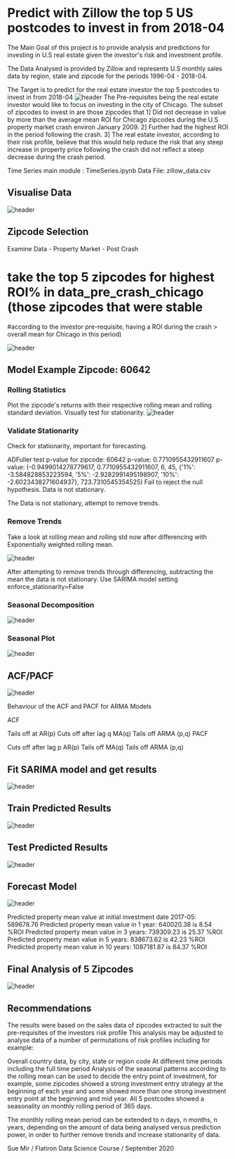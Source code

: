 # Predict with Zillow the top 5 US postcodes to invest in from 2018-04

The Main Goal of this project is to provide analysis and predictions for investing in U.S real estate given the investor's risk and investment profile.

The Data Analysed is provided by Zillow and represents U.S monthly sales data by region, state and zipcode for the periods 1996-04 - 2018-04.

The Target is to predict for the real estate investor the top 5 postcodes to invest in from 2018-04
![header](time-series/mod4_ts0.png)
The Pre-requisites being the real estate investor would like to focus on investing in the city of Chicago. The subset of zipcodes to invest in are those zipcodes that
1] Did not decrease in value by more than the average mean ROI for Chicago zipcodes during the U.S property market crash environ January 2009.
2] Further had the highest ROI in the period following the crash.
3] The real estate investor, according to their risk profile, believe that this would help reduce the risk that any steep increase in property price following the crash did not reflect a steep decrease during the crash period.

Time Series main module :  TimeSeries.ipynb
Data File:  zillow_data.csv

## Visualise Data
![header](time-series/mod4_ts3.png)

## Zipcode Selection
Examine Data - Property Market - Post Crash
# take the top 5 zipcodes for highest ROI% in data_pre_crash_chicago (those zipcodes that were stable
#according to the investor pre-requisite, having a ROI during the crash > overall mean for Chicago in this period)

![header](time-series/mod4_ts2.png)

## Model Example Zipcode: 60642

### Rolling Statistics
Plot the zipcode's returns with their respective rolling mean and rolling standard deviation.
Visually test for stationarity.
![header](time-series/mod4_ts11.png)

### Validate Stationarity
Check for stationarity, important for forecasting.

ADFuller test p-value for zipcode: 60642
p-value: 0.7710955432911607
p-value: (-0.9499014278779617, 0.7710955432911607, 6, 45, {'1%': -3.584828853223594, '5%': -2.9282991495198907, '10%': -2.6023438271604937}, 723.7310545354525)
Fail to reject the null hypothesis. Data is not stationary.

The Data is not stationary, attempt to remove trends.

### Remove Trends
Take a look at rolling mean and rolling std now after differencing with Exponentially weighted rolling mean.

![header](time-series/mod4_ts12.png)

After attempting to remove trends through differencing, subtracting the mean the data is not stationary. Use SARIMA model setting enforce_stationarity=False

### Seasonal Decomposition
![header](time-series/mod4_ts17.png)

### Seasonal Plot
![header](time-series/mod4_ts18.png)

## ACF/PACF
![header](time-series/mod4_ts12.png)

Behaviour of the ACF and PACF for ARMA Models

ACF

Tails off at AR(p)
Cuts off after lag q MA(q)
Tails off ARMA (p,q)
PACF

Cuts off after lag p AR(p)
Tails off MA(q)
Tails off ARMA (p,q)

## Fit SARIMA model and get results
![header](time-series/mod4_ts13.png)

## Train Predicted Results
![header](time-seriess/mod4_ts14.png)


## Test Predicted Results
![header](time-series/mod4_ts15.png)

## Forecast Model
![header](time-series/mod4_ts16.png)


Predicted property mean value at initial investment date 2017-05: 589678.76
Predicted property mean value in 1 year: 640020.38 is 8.54 %ROI
Predicted property mean value in 3 years: 739309.23 is 25.37 %ROI
Predicted property mean value in 5 years: 838673.62 is 42.23 %ROI
Predicted property mean value in 10 years: 1087181.87 is 84.37 %ROI


## Final Analysis of 5 Zipcodes
![header](time-series/mod4_ts1.png)


## Recommendations
The results were based on the sales data of zipcodes extracted to suit the pre-requisites of the investors risk profile This analysis may be adjusted to analyse data of a number of permutations of risk profiles including for example:

Overall country data, by city, state or region code
At different time periods including the full time period
Analysis of the seasonal patterns according to the rolling mean can be used to decide the entry point of investment, for example, some zipcodes showed a strong investment entry strategy at the beginning of each year and some showed more than one strong investment entry point at the beginning and mid year. All 5 postcodes showed a seasonality on monthly rolling period of 365 days.

The monthly rolling mean period can be extended to n days, n months, n years, depending on the amount of data being analysed versus prediction power, in order to further remove trends and increase stationarity of data.


Sue Mir / Flatiron Data Science Course / September 2020
